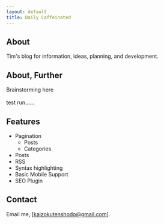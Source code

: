 ```yaml
---
layout: default
title: Daily Caffeinated
---
```


## About
Tim's blog for information, ideas, planning, and development. 

## About, Further
Brainstorming here   
<br>
test run......

## Features
- Pagination
    - Posts
    - Categories
- Posts
- RSS
- Syntax highlighting
- Basic Mobile Support
- SEO Plugin

## Contact
Email me, [kaizokutenshodo@gmail.com].
